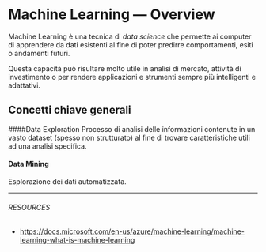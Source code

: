 # Machine Learning — Overview



Machine Learning è una tecnica di _data science_ che permette ai computer di apprendere da dati esistenti al fine di poter predirre comportamenti, esiti o andamenti futuri. 


Questa capacità può risultare molto utile in analisi di mercato, attività di investimento o per rendere applicazioni e strumenti sempre più intelligenti e adattativi.


## Concetti chiave generali

####Data Exploration
Processo di analisi delle informazioni contenute in un vasto dataset (spesso non strutturato) al fine di trovare caratteristiche utili ad una analisi specifica.

#### Data Mining
Esplorazione dei dati automatizzata.
    



---
###### RESOURCES
- https://docs.microsoft.com/en-us/azure/machine-learning/machine-learning-what-is-machine-learning